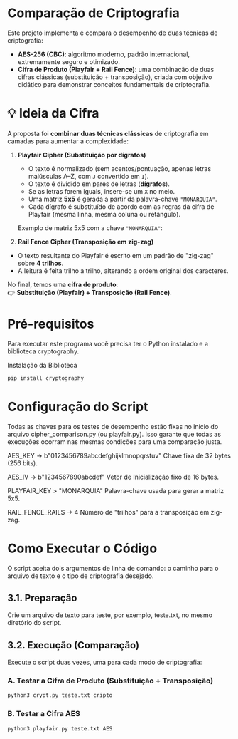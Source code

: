 # Comparação de Criptografia

Este projeto implementa e compara o desempenho de duas técnicas de criptografia:

- **AES-256 (CBC)**: algoritmo moderno, padrão internacional, extremamente seguro e otimizado.
- **Cifra de Produto (Playfair + Rail Fence)**: uma combinação de duas cifras clássicas (substituição + transposição), criada com objetivo didático para demonstrar conceitos fundamentais de criptografia.

# 💡 Ideia da Cifra

A proposta foi **combinar duas técnicas clássicas** de criptografia em camadas para aumentar a complexidade:

1. **Playfair Cipher (Substituição por dígrafos)**  
   - O texto é normalizado (sem acentos/pontuação, apenas letras maiúsculas A–Z, com `J` convertido em `I`).  
   - O texto é dividido em pares de letras (**dígrafos**).  
   - Se as letras forem iguais, insere-se um `X` no meio.  
   - Uma matriz **5x5** é gerada a partir da palavra-chave `"MONARQUIA"`.  
   - Cada dígrafo é substituído de acordo com as regras da cifra de Playfair (mesma linha, mesma coluna ou retângulo).  

   Exemplo de matriz 5x5 com a chave `"MONARQUIA"`:

2. **Rail Fence Cipher (Transposição em zig-zag)**  
- O texto resultante do Playfair é escrito em um padrão de "zig-zag" sobre **4 trilhos**.  
- A leitura é feita trilho a trilho, alterando a ordem original dos caracteres.  

No final, temos uma **cifra de produto**:  
👉 **Substituição (Playfair) + Transposição (Rail Fence)**.  

# Pré-requisitos

Para executar este programa você precisa ter o Python instalado e a biblioteca cryptography.

Instalação da Biblioteca
```bash
pip install cryptography
```

# Configuração do Script
Todas as chaves para os testes de desempenho estão fixas no início do arquivo cipher_comparison.py (ou playfair.py). Isso garante que todas as execuções ocorram nas mesmas condições para uma comparação justa.

AES_KEY -> b"0123456789abcdefghijklmnopqrstuv"  Chave fixa de 32 bytes (256 bits).

AES_IV  -> b"1234567890abcdef" Vetor de Inicialização fixo de 16 bytes.

PLAYFAIR_KEY  > "MONARQUIA"  Palavra-chave usada para gerar a matriz 5x5.

RAIL_FENCE_RAILS  -> 4  Número de "trilhos" para a transposição em zig-zag.

# Como Executar o Código
O script aceita dois argumentos de linha de comando: o caminho para o arquivo de texto e o tipo de criptografia desejado.

## 3.1. Preparação
Crie um arquivo de texto para teste, por exemplo, teste.txt, no mesmo diretório do script.

## 3.2. Execução (Comparação)
Execute o script duas vezes, uma para cada modo de criptografia:

### A. Testar a Cifra de Produto (Substituição + Transposição)
```bash
python3 crypt.py teste.txt cripto
```

### B. Testar a Cifra AES
```bash
python3 playfair.py teste.txt AES
```

